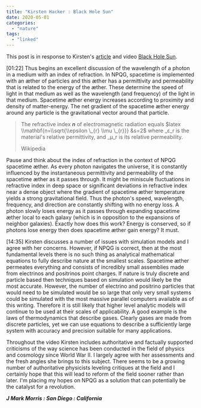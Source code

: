 ```yaml
---
title: "Kirsten Hacker : Black Hole Sun"
date: 2020-05-01
categories: 
  - "nature"
tags: 
  - "linked"
---
```


This post is in response to Kirsten's [article](https://kirstenhacker.wordpress.com/2019/10/16/black-hole-sun/) and video [Black Hole Sun](https://youtu.be/0RuauPVkyyY). 

\[01:22\] Thus begins an excellent discussion of the wavelength of a photon in a medium with an index of refraction. In NPQG, spacetime is implemented with an æther of particles and this æther has a permittivity and permeability that is related to the energy of the æther. These determine the speed of light in that medium as well as the wavelength (and frequency) of the light in that medium. Spacetime æther energy increases according to proximity and density of matter-energy. The net gradient of the spacetime æther energy around any particle is the gravitational vector around that particle.

> The refractive index **_n_** of electromagnetic radiation equals $latex \\mathbf{n=\\sqrt{\\epsilon \_{r} \\mu \_{r}}} &s=2$ where _ε_r is the material's relative permittivity, and _μ_r is its relative permeability.
> 
> Wikipedia

Pause and think about the index of refraction in the context of NPQG spacetime æther. As every photon navigates the universe, it is constantly influenced by the instantaneous permittivity and permeability of the spacetime æther as it passes through. It might be miniscule fluctuations in refractive index in deep space or significant deviations in refractive index near a dense object where the gradient of spacetime æther temperature yields a strong gravitational field. Thus the photon's speed, wavelength, frequency, and direction are constantly shifting with no energy loss. A photon slowly loses energy as it passes through expanding spacetime æther local to each galaxy (which is in opposition to the expansions of neighbor galaxies). Exactly how does this work? Energy is conserved, so if photons lose energy then does spacetime æther gain energy? It must.

\[14:35\] Kirsten discusses a number of issues with simulation models and I agree with her concerns. However, if NPQG is correct, then at the most fundamental levels there is no such thing as analytical mathematical equations to fully describe nature at the smallest scales. Spacetime æther permeates everything and consists of incredibly small assemblies made from electrinos and positrinos point charges. If nature is truly discrete and particle based then techniques based on simulation would likely be the most accurate. However, the number of electrino and positrino particles that would need to be simulated would be so large that only very small systems could be simulated with the most massive parallel computers available as of this writing. Therefore it is still likely that higher level analytic models will continue to be used at their scales of applicability. A good example is the laws of thermodynamics that describe gases. Clearly gases are made from discrete particles, yet we can use equations to describe a sufficiently large system with accuracy and precision suitable for many applications.

Throughout the video Kirsten includes authoritative and factually supported criticisms of the way science has been conducted in the field of physics and cosmology since World War II. I largely agree with her assessments and the fresh angles she brings to this subject. There seems to be a growing number of authoritative physicists leveling critiques at the field and I certainly hope that this will lead to reform of the field sooner rather than later. I'm placing my hopes on NPQG as a solution that can potentially be the catalyst for a revolution.

_**J Mark Morris : San Diego : California**_
